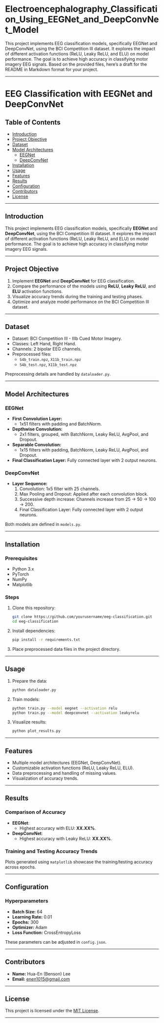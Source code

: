 # Electroencephalography_Classification_Using_EEGNet_and_DeepConvNet_Model
This project implements EEG classification models, specifically EEGNet and DeepConvNet, using the BCI Competition III dataset. It explores the impact of different activation functions (ReLU, Leaky ReLU, and ELU) on model performance. The goal is to achieve high accuracy in classifying motor imagery EEG signals.
Based on the provided files, here’s a draft for the README in Markdown format for your project.

---

# EEG Classification with EEGNet and DeepConvNet

## Table of Contents
- [Introduction](#introduction)
- [Project Objective](#project-objective)
- [Dataset](#dataset)
- [Model Architectures](#model-architectures)
  - [EEGNet](#eegnet)
  - [DeepConvNet](#deepconvnet)
- [Installation](#installation)
- [Usage](#usage)
- [Features](#features)
- [Results](#results)
- [Configuration](#configuration)
- [Contributors](#contributors)
- [License](#license)

---

## Introduction

This project implements EEG classification models, specifically **EEGNet** and **DeepConvNet**, using the BCI Competition III dataset. It explores the impact of different activation functions (ReLU, Leaky ReLU, and ELU) on model performance. The goal is to achieve high accuracy in classifying motor imagery EEG signals.

---

## Project Objective

1. Implement **EEGNet** and **DeepConvNet** for EEG classification.
2. Compare the performance of the models using **ReLU**, **Leaky ReLU**, and **ELU** activation functions.
3. Visualize accuracy trends during the training and testing phases.
4. Optimize and analyze model performance on the BCI Competition III dataset.

---

## Dataset

- Dataset: BCI Competition III - IIIb Cued Motor Imagery.
- Classes: Left Hand, Right Hand.
- Channels: 2 bipolar EEG channels.
- Preprocessed files:
  - `S4b_train.npz`, `X11b_train.npz`
  - `S4b_test.npz`, `X11b_test.npz`

Preprocessing details are handled by `dataloader.py`.

---

## Model Architectures

### EEGNet
- **First Convolution Layer:** 
  - 1x51 filters with padding and BatchNorm.
- **Depthwise Convolution:** 
  - 2x1 filters, grouped, with BatchNorm, Leaky ReLU, AvgPool, and Dropout.
- **Separable Convolution:** 
  - 1x15 filters with padding, BatchNorm, Leaky ReLU, AvgPool, and Dropout.
- **Final Classification Layer:** Fully connected layer with 2 output neurons.

### DeepConvNet
- **Layer Sequence:**
  1. Convolution: 1x5 filter with 25 channels.
  2. Max Pooling and Dropout: Applied after each convolution block.
  3. Successive depth increase: Channels increase from 25 → 50 → 100 → 200.
  4. Final Classification Layer: Fully connected layer with 2 output neurons.

Both models are defined in `models.py`.

---

## Installation

### Prerequisites
- Python 3.x
- PyTorch
- NumPy
- Matplotlib

### Steps
1. Clone this repository:
   ```bash
   git clone https://github.com/yourusername/eeg-classification.git
   cd eeg-classification
   ```
2. Install dependencies:
   ```bash
   pip install -r requirements.txt
   ```
3. Place preprocessed data files in the project directory.

---

## Usage

1. Prepare the data:
   ```bash
   python dataloader.py
   ```
2. Train models:
   ```bash
   python train.py --model eegnet --activation relu
   python train.py --model deepconvnet --activation leakyrelu
   ```
3. Visualize results:
   ```bash
   python plot_results.py
   ```

---

## Features
- Multiple model architectures (EEGNet, DeepConvNet).
- Customizable activation functions (ReLU, Leaky ReLU, ELU).
- Data preprocessing and handling of missing values.
- Visualization of accuracy trends.

---

## Results

### Comparison of Accuracy
- **EEGNet**:
  - Highest accuracy with ELU: **XX.XX%**.
- **DeepConvNet**:
  - Highest accuracy with Leaky ReLU: **XX.XX%**.

### Training and Testing Accuracy Trends
Plots generated using `matplotlib` showcase the training/testing accuracy across epochs.

---

## Configuration

### Hyperparameters
- **Batch Size:** 64
- **Learning Rate:** 0.01
- **Epochs:** 300
- **Optimizer:** Adam
- **Loss Function:** CrossEntropyLoss

These parameters can be adjusted in `config.json`.

---

## Contributors
- **Name:** Hua-En (Benson) Lee
- **Email:** enen1015@gmail.com

---

## License

This project is licensed under the [MIT License](LICENSE).

---

